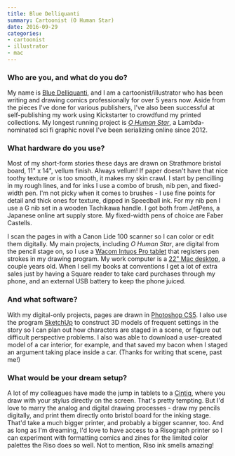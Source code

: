 ```yaml
---
title: Blue Delliquanti
summary: Cartoonist (O Human Star)
date: 2016-09-29
categories:
- cartoonist
- illustrator
- mac
---
```


### Who are you, and what do you do?

My name is [Blue Delliquanti](http://www.bluedelliquanti.com/ "Blue's website."), and I am a cartoonist/illustrator who has been writing and drawing comics professionally for over 5 years now. Aside from the pieces I've done for various publishers, I've also been successful at self-publishing my work using Kickstarter to crowdfund my printed collections. My longest running project is [_O Human Star_](http://ohumanstar.com/ "Blue's graphic novel."), a Lambda-nominated sci fi graphic novel I've been serializing online since 2012.

### What hardware do you use?

Most of my short-form stories these days are drawn on Strathmore bristol board, 11" x 14", vellum finish. Always vellum! If paper doesn't have that nice toothy texture or is too smooth, it makes my skin crawl. I start by pencilling in my rough lines, and for inks I use a combo of brush, nib pen, and fixed-width pen. I'm not picky when it comes to brushes - I use fine points for detail and thick ones for texture, dipped in Speedball ink. For my nib pen I use a G nib set in a wooden Tachikawa handle. I got both from JetPens, a Japanese online art supply store. My fixed-width pens of choice are Faber Castells.

I scan the pages in with a Canon Lide 100 scanner so I can color or edit them digitally. My main projects, including _O Human Star_, are digital from the pencil stage on, so I use a [Wacom Intuos Pro tablet][intuos-pro] that registers pen strokes in my drawing program. My work computer is a [22" Mac desktop][imac], a couple years old. When I sell my books at conventions I get a lot of extra sales just by having a Square reader to take card purchases through my phone, and an external USB battery to keep the phone juiced.

### And what software?

With my digital-only projects, pages are drawn in [Photoshop CS5][photoshop]. I also use the program [SketchUp][] to construct 3D models of frequent settings in the story so I can plan out how characters are staged in a scene, or figure out difficult perspective problems. I also was able to download a user-created model of a car interior, for example, and that saved my bacon when I staged an argument taking place inside a car. (Thanks for writing that scene, past me!)

### What would be your dream setup?

A lot of my colleagues have made the jump in tablets to a [Cintiq][], where you draw with your stylus directly on the screen. That's pretty tempting. But I'd love to marry the analog and digital drawing processes - draw my pencils digitally, and print them directly onto bristol board for the inking stage. That'd take a much bigger printer, and probably a bigger scanner, too. And as long as I'm dreaming, I'd love to have access to a Risograph printer so I can experiment with formatting comics and zines for the limited color palettes the Riso does so well. Not to mention, Riso ink smells amazing!

[cintiq]: https://www.wacom.com/en-us/us/cintiq "A computer screen you can draw on."
[imac]: https://www.apple.com/imac-24/ "An all-in-one computer."
[intuos-pro]: http://web.archive.org/web/20190506070316/https://www.wacom.com/en-ca/products/pen-tablets/intuos-pro-medium "A drawing tablet with multi-touch support."
[photoshop]: https://www.adobe.com/products/photoshop.html "A bitmap image editor."
[sketchup]: https://www.sketchup.com/ "3D modeling software."
